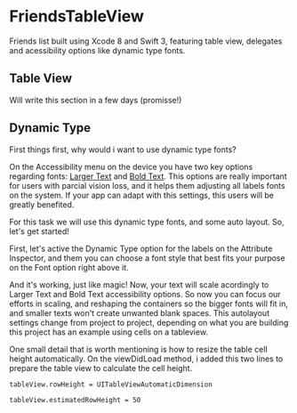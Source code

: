 # FriendsTableView

Friends list built using Xcode 8 and Swift 3, featuring table view, delegates and acessibility options like dynamic type fonts.

## Table View

Will write this section in a few days (promisse!)

## Dynamic Type

First things first, why would i want to use dynamic type fonts?

On the Accessibility menu on the device you have two key options regarding fonts: 
[Larger Text](https://www.imore.com/sites/imore.com/files/styles/xlarge/public/field/image/2016/03/Accessibility-large-text-iPhone-iPad-Screen-02.jpeg?itok=G6S4L5_9)
and [Bold Text](https://www.accessibility.barclays.com/wp-content/uploads/2014/01/iOS_iPhoneiPad_Accessibility_BoldText_1.png).
This options are really important for users with parcial vision loss, and it helps them adjusting all labels fonts on the
system. If your app can adapt with this settings, this users will be greatly benefited. 

For this task we will use this dynamic type fonts, and some auto layout. So, let's get started!


First, let's active the Dynamic Type option for the labels on the Attribute Inspector, and them you can choose a font style
that best fits your purpose on the Font option right above it.

And it's working, just like magic! Now, your text will scale acordingly to Larger Text and Bold Text accessibility options.
So now you can focus our efforts in scaling, and reshaping the containers so the bigger fonts will fit in, and smaller texts
won't create unwanted blank spaces. This autolayout settings change from project to project, depending on what you are building
this project has an example using cells on a tableview.

One small detail that is worth mentioning is how to resize the table cell height automatically.
On the viewDidLoad method, i added this two lines to prepare the table view to calculate the cell height.

`tableView.rowHeight = UITableViewAutomaticDimension`

`tableView.estimatedRowHeight = 50`


